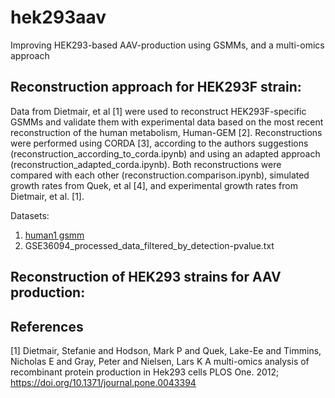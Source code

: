 # hek293aav
Improving HEK293-based AAV-production using GSMMs, and a multi-omics approach

## Reconstruction approach for HEK293F strain:
Data from Dietmair, et al [1] were used to reconstruct HEK293F-specific GSMMs and validate them with experimental data based on the most recent reconstruction of the human metabolism, Human-GEM [2].
Reconstructions were performed using CORDA [3], according to the authors suggestions (reconstruction_according_to_corda.ipynb) and using an adapted approach (reconstruction_adapted_corda.ipynb). Both reconstructions were compared with each other (reconstruction.comparison.ipynb), simulated growth rates from Quek, et al [4], and experimental growth rates from Dietmair, et al. [1].

Datasets:
  1) [human1 gsmm](https://github.com/SysBioChalmers/Human-GEM/blob/main/model/Human-GEM.xml)
  2) GSE36094_processed_data_filtered_by_detection-pvalue.txt

## Reconstruction of HEK293 strains for AAV production:



## References
<a id="1">[1]</a> 
Dietmair, Stefanie and Hodson, Mark P and Quek, Lake-Ee and Timmins, Nicholas E and Gray, Peter and Nielsen, Lars K
A multi-omics analysis of recombinant protein production in Hek293 cells
PLOS One. 2012; https://doi.org/10.1371/journal.pone.0043394

